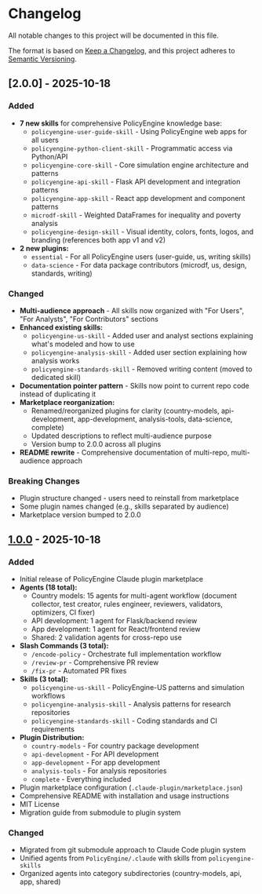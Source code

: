 # Changelog

All notable changes to this project will be documented in this file.

The format is based on [Keep a Changelog](https://keepachangelog.com/en/1.0.0/),
and this project adheres to [Semantic Versioning](https://semver.org/spec/v2.0.0.html).

## [2.0.0] - 2025-10-18

### Added
- **7 new skills** for comprehensive PolicyEngine knowledge base:
  - `policyengine-user-guide-skill` - Using PolicyEngine web apps for all users
  - `policyengine-python-client-skill` - Programmatic access via Python/API
  - `policyengine-core-skill` - Core simulation engine architecture and patterns
  - `policyengine-api-skill` - Flask API development and integration patterns
  - `policyengine-app-skill` - React app development and component patterns
  - `microdf-skill` - Weighted DataFrames for inequality and poverty analysis
  - `policyengine-design-skill` - Visual identity, colors, fonts, logos, and branding (references both app v1 and v2)
- **2 new plugins:**
  - `essential` - For all PolicyEngine users (user-guide, us, writing skills)
  - `data-science` - For data package contributors (microdf, us, design, standards, writing)

### Changed
- **Multi-audience approach** - All skills now organized with "For Users", "For Analysts", "For Contributors" sections
- **Enhanced existing skills:**
  - `policyengine-us-skill` - Added user and analyst sections explaining what's modeled and how to use
  - `policyengine-analysis-skill` - Added user section explaining how analysis works
  - `policyengine-standards-skill` - Removed writing content (moved to dedicated skill)
- **Documentation pointer pattern** - Skills now point to current repo code instead of duplicating it
- **Marketplace reorganization:**
  - Renamed/reorganized plugins for clarity (country-models, api-development, app-development, analysis-tools, data-science, complete)
  - Updated descriptions to reflect multi-audience purpose
  - Version bump to 2.0.0 across all plugins
- **README rewrite** - Comprehensive documentation of multi-repo, multi-audience approach

### Breaking Changes
- Plugin structure changed - users need to reinstall from marketplace
- Some plugin names changed (e.g., skills separated by audience)
- Marketplace version bumped to 2.0.0

## [1.0.0] - 2025-10-18

### Added
- Initial release of PolicyEngine Claude plugin marketplace
- **Agents (18 total):**
  - Country models: 15 agents for multi-agent workflow (document collector, test creator, rules engineer, reviewers, validators, optimizers, CI fixer)
  - API development: 1 agent for Flask/backend review
  - App development: 1 agent for React/frontend review
  - Shared: 2 validation agents for cross-repo use
- **Slash Commands (3 total):**
  - `/encode-policy` - Orchestrate full implementation workflow
  - `/review-pr` - Comprehensive PR review
  - `/fix-pr` - Automated PR fixes
- **Skills (3 total):**
  - `policyengine-us-skill` - PolicyEngine-US patterns and simulation workflows
  - `policyengine-analysis-skill` - Analysis patterns for research repositories
  - `policyengine-standards-skill` - Coding standards and CI requirements
- **Plugin Distribution:**
  - `country-models` - For country package development
  - `api-development` - For API development
  - `app-development` - For app development
  - `analysis-tools` - For analysis repositories
  - `complete` - Everything included
- Plugin marketplace configuration (`.claude-plugin/marketplace.json`)
- Comprehensive README with installation and usage instructions
- MIT License
- Migration guide from submodule to plugin system

### Changed
- Migrated from git submodule approach to Claude Code plugin system
- Unified agents from `PolicyEngine/.claude` with skills from `policyengine-skills`
- Organized agents into category subdirectories (country-models, api, app, shared)

[1.0.0]: https://github.com/PolicyEngine/policyengine-claude/releases/tag/v1.0.0
